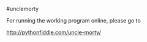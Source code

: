 #unclemorty

For running the working program online, please go to

http://pythonfiddle.com/uncle-morty/
